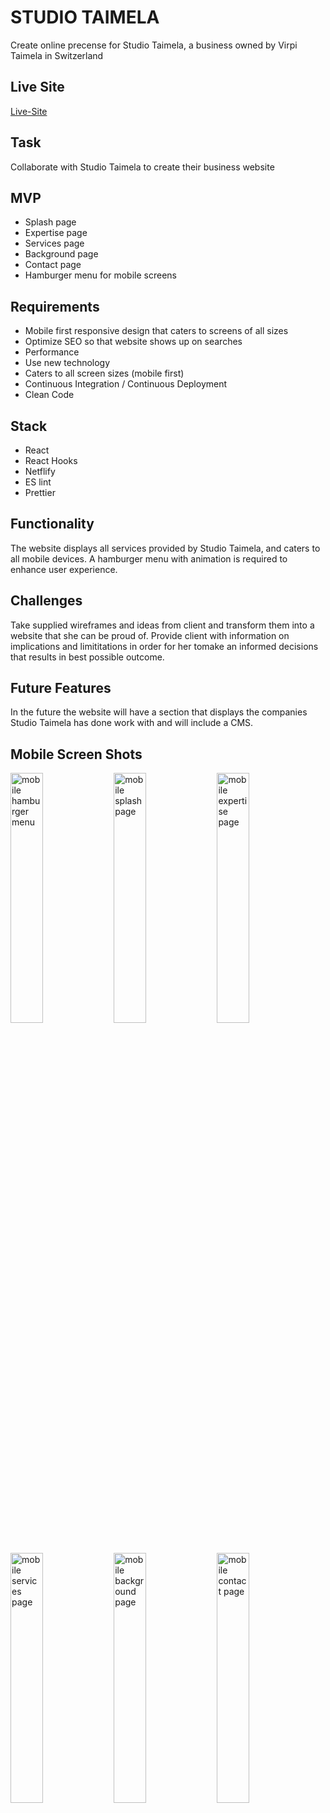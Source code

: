 # STUDIO TAIMELA #

Create online precense for Studio Taimela, a business owned by Virpi Taimela in Switzerland

## Live Site
[Live-Site](http://studiotaimela.com "Named link title")

## Task
Collaborate with Studio Taimela to create their business website

## MVP 

* Splash page
* Expertise page
* Services page
* Background page
* Contact page
* Hamburger menu for mobile screens

##  Requirements

* Mobile first responsive design that caters to screens of all sizes
* Optimize SEO so that website shows up on searches
* Performance
* Use new technology
* Caters to all screen sizes (mobile first)
* Continuous Integration / Continuous Deployment
* Clean Code

## Stack
* React
* React Hooks
* Netflify
* ES lint
* Prettier 

## Functionality
The website displays all services provided by Studio Taimela, and caters to all mobile devices.  A hamburger menu with animation is required to enhance user experience.

## Challenges
Take supplied wireframes and ideas from client and transform them into a website that she can be proud of.  Provide client with information on implications and limititations in order for her tomake an informed decisions that results in best possible outcome.  

## Future Features
In the future the website will have a section that displays the companies Studio Taimela has done work with and will include a CMS.

## Mobile Screen Shots

<div display='flex'>
<img width="32%" alt="mobile hamburger menu" src="https://github-images-md.s3-us-west-2.amazonaws.com/mobile_hamburger.png">

<img width="32%" alt="mobile splash page" src="https://github-images-md.s3-us-west-2.amazonaws.com/mobile_splash.png">

<img width="32%" alt="mobile expertise page" src="https://github-images-md.s3-us-west-2.amazonaws.com/mobile_expertise.png">

<img width="32%" alt="mobile services page" src="https://github-images-md.s3-us-west-2.amazonaws.com/mobile_services.png">

<img width="32%" alt="mobile background page" src="https://github-images-md.s3-us-west-2.amazonaws.com/mobile_background.png">

<img width="32%" alt="mobile contact page" src="https://github-images-md.s3-us-west-2.amazonaws.com/mobile_contact.png">
</div>




